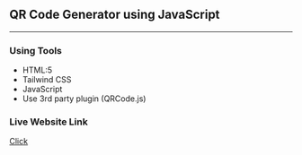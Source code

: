 ## QR Code Generator using JavaScript
*****

### Using Tools
* HTML:5
* Tailwind CSS
* JavaScript
* Use 3rd party plugin (QRCode.js)

### Live Website Link
<a href='https://rejoyanislam.github.io/QR-code-geneartor-by-qrcode.js/'>Click</a>